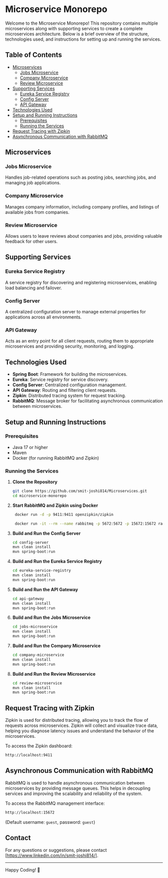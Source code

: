 # Microservice Monorepo

Welcome to the Microservice Monorepo! This repository contains multiple microservices along with supporting services to create a complete microservices architecture. Below is a brief overview of the structure, technologies used, and instructions for setting up and running the services.

## Table of Contents

- [Microservices](#microservices)
  - [Jobs Microservice](#jobs-microservice)
  - [Company Microservice](#company-microservice)
  - [Review Microservice](#review-microservice)
- [Supporting Services](#supporting-services)
  - [Eureka Service Registry](#eureka-service-registry)
  - [Config Server](#config-server)
  - [API Gateway](#api-gateway)
- [Technologies Used](#technologies-used)
- [Setup and Running Instructions](#setup-and-running-instructions)
  - [Prerequisites](#prerequisites)
  - [Running the Services](#running-the-services)
- [Request Tracing with Zipkin](#request-tracing-with-zipkin)
- [Asynchronous Communication with RabbitMQ](#asynchronous-communication-with-rabbitmq)

## Microservices

### Jobs Microservice
Handles job-related operations such as posting jobs, searching jobs, and managing job applications.

### Company Microservice
Manages company information, including company profiles, and listings of available jobs from companies.

### Review Microservice
Allows users to leave reviews about companies and jobs, providing valuable feedback for other users.

## Supporting Services

### Eureka Service Registry
A service registry for discovering and registering microservices, enabling load balancing and failover.

### Config Server
A centralized configuration server to manage external properties for applications across all environments.

### API Gateway
Acts as an entry point for all client requests, routing them to appropriate microservices and providing security, monitoring, and logging.

## Technologies Used

- **Spring Boot**: Framework for building the microservices.
- **Eureka**: Service registry for service discovery.
- **Config Server**: Centralized configuration management.
- **API Gateway**: Routing and filtering client requests.
- **Zipkin**: Distributed tracing system for request tracking.
- **RabbitMQ**: Message broker for facilitating asynchronous communication between microservices.

## Setup and Running Instructions

### Prerequisites
- Java 17 or higher
- Maven
- Docker (for running RabbitMQ and Zipkin)

### Running the Services

1. **Clone the Repository**
   ```bash
   git clone https://github.com/smit-joshi814/Microservices.git
   cd microservice-monorepo
   ```

2. **Start RabbitMQ and Zipkin using Docker**
   ```bash
    docker run -d -p 9411:9411 openzipkin/zipkin

    docker run -it --rm --name rabbitmq -p 5672:5672 -p 15672:15672 rabbitmq:3.13-management
   ```

3. **Build and Run the Config Server**
   ```bash
   cd config-server
   mvn clean install
   mvn spring-boot:run
   ```

4. **Build and Run the Eureka Service Registry**
   ```bash
   cd eureka-service-registry
   mvn clean install
   mvn spring-boot:run
   ```

5. **Build and Run the API Gateway**
   ```bash
   cd api-gateway
   mvn clean install
   mvn spring-boot:run
   ```

6. **Build and Run the Jobs Microservice**
   ```bash
   cd jobs-microservice
   mvn clean install
   mvn spring-boot:run
   ```

7. **Build and Run the Company Microservice**
   ```bash
   cd company-microservice
   mvn clean install
   mvn spring-boot:run
   ```

8. **Build and Run the Review Microservice**
   ```bash
   cd review-microservice
   mvn clean install
   mvn spring-boot:run
   ```

## Request Tracing with Zipkin
Zipkin is used for distributed tracing, allowing you to track the flow of requests across microservices. Zipkin will collect and visualize trace data, helping you diagnose latency issues and understand the behavior of the microservices.

To access the Zipkin dashboard:
```bash
http://localhost:9411
```

## Asynchronous Communication with RabbitMQ
RabbitMQ is used to handle asynchronous communication between microservices by providing message queues. This helps in decoupling services and improving the scalability and reliability of the system.

To access the RabbitMQ management interface:
```bash
http://localhost:15672
```
(Default username: `guest`, password: `guest`)


## Contact
For any questions or suggestions, please contact [https://www.linkedin.com/in/smit-joshi814/].

---

Happy Coding! 🚀